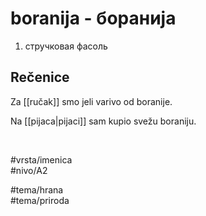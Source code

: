 # boranija - боранија

1. стручковая фасоль  

## Rečenice

Za [[ručak]] smo jeli varivo od boranije.  

Na [[pijaca|pijaci]] sam kupio svežu boraniju.  

<br>

#vrsta/imenica  
#nivo/A2  

#tema/hrana  
#tema/priroda  
